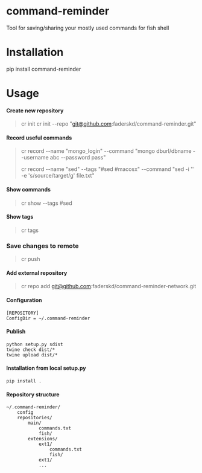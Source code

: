 # command-reminder
Tool for saving/sharing your mostly used commands for fish shell

# Installation
pip install command-reminder

# Usage

#### Create new repository

> cr init
> cr init --repo "git@github.com:faderskd/command-reminder.git"

#### Record useful commands

> cr record  --name "mongo_login" --command "mongo dburl/dbname --username abc --password pass"
>
> cr record --name "sed" --tags "#sed #macosx" --command "sed -i '' -e 's/source/target/g' file.txt"

#### Show commands
> cr show --tags #sed

#### Show tags
> cr tags

### Save changes to remote
> cr push

#### Add external repository
> cr repo add git@github.com:faderskd/command-reminder-network.git

#### Configuration
```editorconfig
[REPOSITORY]
ConfigDir = ~/.command-reminder
``` 

#### Publish
```
python setup.py sdist
twine check dist/*
twine upload dist/*
```

#### Installation from local setup.py
```
pip install .
```

#### Repository structure
```
~/.command-reminder/
    config
    repositories/
        main/
            commands.txt
            fish/
        extensions/
            ext1/
                commands.txt
                fish/
            ext1/
            ...
``` 